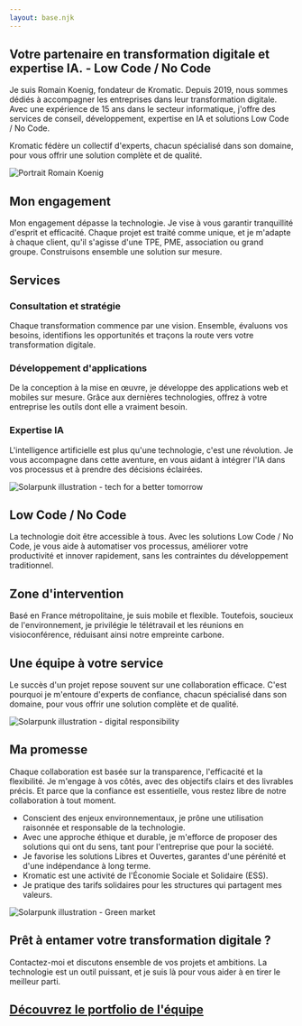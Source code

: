 ```yaml
---
layout: base.njk
---
```


  ## Votre partenaire en transformation digitale et expertise IA.&nbsp;- Low&nbsp;Code&nbsp;/ No&nbsp;Code

  Je suis Romain Koenig, fondateur de Kromatic. Depuis 2019, nous sommes dédiés à accompagner les entreprises dans leur transformation digitale. Avec une expérience de 15 ans dans le secteur informatique, j'offre des services de conseil, développement, expertise en IA et solutions Low Code / No Code.

  Kromatic fédère un collectif d'experts, chacun spécialisé dans son domaine, pour vous offrir une solution complète et de qualité.

  <img  class = "un_un"
  src="/images/PORTRAIT_800.avif"
        srcset="/images/PORTRAIT_300.avif 300w,
                /images/PORTRAIT_400.avif 400w,
                /images/PORTRAIT_800.avif 800w"
        sizes="(max-width: 400px) 300px,
            (max-width: 800px) 400px,
            800px"
        alt="Portrait Romain Koenig">

   ## Mon engagement
  
  Mon engagement dépasse la technologie. Je vise à vous garantir tranquillité d'esprit et efficacité. Chaque projet est traité comme unique, et je m'adapte à chaque client, qu'il s'agisse d'une TPE, PME, association ou grand groupe. Construisons ensemble une solution sur mesure.
  

  ## Services
  ### Consultation et stratégie
  
  Chaque transformation commence par une vision. Ensemble, évaluons vos besoins, identifions les opportunités et traçons la route vers votre transformation digitale.

  ### Développement d'applications
  De la conception à la mise en œuvre, je développe des applications web et mobiles sur mesure. Grâce aux dernières technologies, offrez à votre entreprise les outils dont elle a vraiment besoin.

  ### Expertise IA
  L'intelligence artificielle est plus qu'une technologie, c'est une révolution. Je vous accompagne dans cette aventure, en vous aidant à intégrer l'IA dans vos processus et à prendre des décisions éclairées.

  <img class = "seize_neuf" 
  src="/images/SOLARPUNK_01_1200.avif"
  srcset="/images/SOLARPUNK_01_1200.avif 1200w,
          /images/SOLARPUNK_01_800.avif 800w,
          /images/SOLARPUNK_01_400.avif 400w,
          /images/SOLARPUNK_01_300.avif 300w"
  sizes="(max-width: 400px) 300px,
      (max-width: 800px) 400px,
      (max-width: 1200px) 800px,
      1200px"
      alt="Solarpunk illustration - tech for a better tomorrow">

  ## Low Code / No Code
  La technologie doit être accessible à tous. Avec les solutions Low Code / No Code, je vous aide à automatiser vos processus, améliorer votre productivité et innover rapidement, sans les contraintes du développement traditionnel.
  

  ## Zone d'intervention
  Basé en France métropolitaine, je suis mobile et flexible. Toutefois, soucieux de l'environnement, je privilégie le télétravail et les réunions en visioconférence, réduisant ainsi notre empreinte carbone.

  ## Une équipe à votre service
  Le succès d'un projet repose souvent sur une collaboration efficace. C'est pourquoi je m'entoure d'experts de confiance, chacun spécialisé dans son domaine, pour vous offrir une solution complète et de qualité.

  <img class = "seize_neuf" 
    src="/images/SOLARPUNK_02_1200.avif"
    srcset="/images/SOLARPUNK_02_1200.avif 1200w,
            /images/SOLARPUNK_02_800.avif 800w,
            /images/SOLARPUNK_02_400.avif 400w,
            /images/SOLARPUNK_02_300.avif 300w"
    sizes="(max-width: 400px) 300px,
        (max-width: 800px) 400px,
        (max-width: 1200px) 800px,
        1200px"
    alt="Solarpunk illustration - digital responsibility">

  ## Ma promesse
  Chaque collaboration est basée sur la transparence, l'efficacité et la flexibilité. Je m'engage à vos côtés, avec des objectifs clairs et des livrables précis. Et parce que la confiance est essentielle, vous restez libre de notre collaboration à tout moment.

  * Conscient des enjeux environnementaux, je prône une utilisation raisonnée et responsable de la technologie. 
  * Avec une approche éthique et durable, je m'efforce de proposer des solutions qui ont du sens, tant pour l'entreprise que pour la société.  
  * Je favorise les solutions Libres et Ouvertes, garantes d'une pérénité et d'une indépendance à long terme.  
  * Kromatic est une activité de l'Économie Sociale et Solidaire (ESS).  
  * Je pratique des tarifs solidaires pour les structures qui partagent mes valeurs.  
  
  <img class = "seize_neuf" 
    src="/images/SOLARPUNK_03_1200.avif"
    srcset="/images/SOLARPUNK_03_1200.avif 1200w,
            /images/SOLARPUNK_03_800.avif 800w,
            /images/SOLARPUNK_03_400.avif 400w,
            /images/SOLARPUNK_03_300.avif 300w"
    sizes="(max-width: 400px) 300px,
        (max-width: 800px) 400px,
        (max-width: 1200px) 800px,
        1200px"
    alt="Solarpunk illustration - Green market">
  
  ## Prêt à entamer votre transformation digitale ?
  Contactez-moi et discutons ensemble de vos projets et ambitions. La technologie est un outil puissant, et je suis là pour vous aider à en tirer le meilleur parti.


  ## [Découvrez le portfolio de l'équipe](https://portfolio.krokee.fr)
